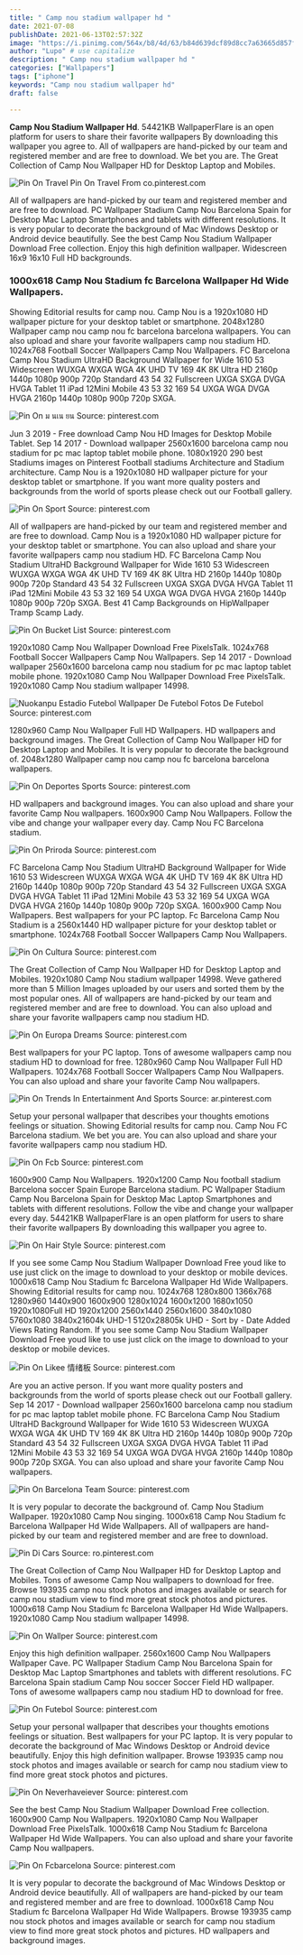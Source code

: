 ```yaml
---
title: " Camp nou stadium wallpaper hd "
date: 2021-07-08
publishDate: 2021-06-13T02:57:32Z
image: "https://i.pinimg.com/564x/b8/4d/63/b84d639dcf89d8cc7a63665d857fb4c3.jpg"
author: "Lupo" # use capitalize
description: " Camp nou stadium wallpaper hd "
categories: ["Wallpapers"]
tags: ["iphone"]
keywords: "Camp nou stadium wallpaper hd"
draft: false

---
```



**Camp Nou Stadium Wallpaper Hd**. 54421KB WallpaperFlare is an open platform for users to share their favorite wallpapers By downloading this wallpaper you agree to. All of wallpapers are hand-picked by our team and registered member and are free to download. We bet you are. The Great Collection of Camp Nou Wallpaper HD for Desktop Laptop and Mobiles.

![Pin On Travel](https://i.pinimg.com/originals/f5/74/02/f57402ecea1e0b1a1511f8574944ecc2.jpg "Pin On Travel")
Pin On Travel From co.pinterest.com


All of wallpapers are hand-picked by our team and registered member and are free to download. PC Wallpaper Stadium Camp Nou Barcelona Spain for Desktop Mac Laptop Smartphones and tablets with different resolutions. It is very popular to decorate the background of Mac Windows Desktop or Android device beautifully. See the best Camp Nou Stadium Wallpaper Download Free collection. Enjoy this high definition wallpaper. Widescreen 16x9 16x10 Full HD backgrounds.

### 1000x618 Camp Nou Stadium fc Barcelona Wallpaper Hd Wide Wallpapers.

Showing Editorial results for camp nou. Camp Nou is a 1920x1080 HD wallpaper picture for your desktop tablet or smartphone. 2048x1280 Wallpaper camp nou camp nou fc barcelona barcelona wallpapers. You can also upload and share your favorite wallpapers camp nou stadium HD. 1024x768 Football Soccer Wallpapers Camp Nou Wallpapers. FC Barcelona Camp Nou Stadium UltraHD Background Wallpaper for Wide 1610 53 Widescreen WUXGA WXGA WGA 4K UHD TV 169 4K 8K Ultra HD 2160p 1440p 1080p 900p 720p Standard 43 54 32 Fullscreen UXGA SXGA DVGA HVGA Tablet 11 iPad 12Mini Mobile 43 53 32 169 54 UXGA WGA DVGA HVGA 2160p 1440p 1080p 900p 720p SXGA.


![Pin On ม นเน ยน](https://i.pinimg.com/originals/39/c4/1e/39c41ed26ff3ed14213e14106a899a60.jpg "Pin On ม นเน ยน")
Source: pinterest.com

Jun 3 2019 - Free download Camp Nou HD Images for Desktop Mobile Tablet. Sep 14 2017 - Download wallpaper 2560x1600 barcelona camp nou stadium for pc mac laptop tablet mobile phone. 1080x1920 290 best Stadiums images on Pinterest Football stadiums Architecture and Stadium architecture. Camp Nou is a 1920x1080 HD wallpaper picture for your desktop tablet or smartphone. If you want more quality posters and backgrounds from the world of sports please check out our Football gallery.

![Pin On Sport](https://i.pinimg.com/736x/df/79/cf/df79cfd81b3e107e2c7c5cb8c28440f1.jpg "Pin On Sport")
Source: pinterest.com

All of wallpapers are hand-picked by our team and registered member and are free to download. Camp Nou is a 1920x1080 HD wallpaper picture for your desktop tablet or smartphone. You can also upload and share your favorite wallpapers camp nou stadium HD. FC Barcelona Camp Nou Stadium UltraHD Background Wallpaper for Wide 1610 53 Widescreen WUXGA WXGA WGA 4K UHD TV 169 4K 8K Ultra HD 2160p 1440p 1080p 900p 720p Standard 43 54 32 Fullscreen UXGA SXGA DVGA HVGA Tablet 11 iPad 12Mini Mobile 43 53 32 169 54 UXGA WGA DVGA HVGA 2160p 1440p 1080p 900p 720p SXGA. Best 41 Camp Backgrounds on HipWallpaper Tramp Scamp Lady.

![Pin On Bucket List](https://i.pinimg.com/originals/0c/26/c6/0c26c6457ae87044263a9dd3ba06b0b4.jpg "Pin On Bucket List")
Source: pinterest.com

1920x1080 Camp Nou Wallpaper Download Free PixelsTalk. 1024x768 Football Soccer Wallpapers Camp Nou Wallpapers. Sep 14 2017 - Download wallpaper 2560x1600 barcelona camp nou stadium for pc mac laptop tablet mobile phone. 1920x1080 Camp Nou Wallpaper Download Free PixelsTalk. 1920x1080 Camp Nou stadium wallpaper 14998.

![Nuokanpu Estadio Futebol Wallpaper De Futebol Fotos De Futebol](https://i.pinimg.com/originals/40/4d/22/404d220268e34d6dccda4f9898c3a307.jpg "Nuokanpu Estadio Futebol Wallpaper De Futebol Fotos De Futebol")
Source: pinterest.com

1280x960 Camp Nou Wallpaper Full HD Wallpapers. HD wallpapers and background images. The Great Collection of Camp Nou Wallpaper HD for Desktop Laptop and Mobiles. It is very popular to decorate the background of. 2048x1280 Wallpaper camp nou camp nou fc barcelona barcelona wallpapers.

![Pin On Deportes Sports](https://i.pinimg.com/originals/13/76/29/1376292c35a63b8fa10140816d28b6a8.jpg "Pin On Deportes Sports")
Source: pinterest.com

HD wallpapers and background images. You can also upload and share your favorite Camp Nou wallpapers. 1600x900 Camp Nou Wallpapers. Follow the vibe and change your wallpaper every day. Camp Nou FC Barcelona stadium.

![Pin On Priroda](https://i.pinimg.com/originals/3a/83/3a/3a833a7e66e346462647e3ea2064735a.jpg "Pin On Priroda")
Source: pinterest.com

FC Barcelona Camp Nou Stadium UltraHD Background Wallpaper for Wide 1610 53 Widescreen WUXGA WXGA WGA 4K UHD TV 169 4K 8K Ultra HD 2160p 1440p 1080p 900p 720p Standard 43 54 32 Fullscreen UXGA SXGA DVGA HVGA Tablet 11 iPad 12Mini Mobile 43 53 32 169 54 UXGA WGA DVGA HVGA 2160p 1440p 1080p 900p 720p SXGA. 1600x900 Camp Nou Wallpapers. Best wallpapers for your PC laptop. Fc Barcelona Camp Nou Stadium is a 2560x1440 HD wallpaper picture for your desktop tablet or smartphone. 1024x768 Football Soccer Wallpapers Camp Nou Wallpapers.

![Pin On Cultura](https://i.pinimg.com/originals/3a/78/78/3a7878098ee418ab7f2d19962879645a.jpg "Pin On Cultura")
Source: pinterest.com

The Great Collection of Camp Nou Wallpaper HD for Desktop Laptop and Mobiles. 1920x1080 Camp Nou stadium wallpaper 14998. Weve gathered more than 5 Million Images uploaded by our users and sorted them by the most popular ones. All of wallpapers are hand-picked by our team and registered member and are free to download. You can also upload and share your favorite wallpapers camp nou stadium HD.

![Pin On Europa Dreams](https://i.pinimg.com/originals/10/ea/5e/10ea5ec32896d782f475f6dee634bd21.jpg "Pin On Europa Dreams")
Source: pinterest.com

Best wallpapers for your PC laptop. Tons of awesome wallpapers camp nou stadium HD to download for free. 1280x960 Camp Nou Wallpaper Full HD Wallpapers. 1024x768 Football Soccer Wallpapers Camp Nou Wallpapers. You can also upload and share your favorite Camp Nou wallpapers.

![Pin On Trends In Entertainment And Sports](https://i.pinimg.com/originals/0d/8e/91/0d8e9191eecad4d8fa8baa4229159d62.jpg "Pin On Trends In Entertainment And Sports")
Source: ar.pinterest.com

Setup your personal wallpaper that describes your thoughts emotions feelings or situation. Showing Editorial results for camp nou. Camp Nou FC Barcelona stadium. We bet you are. You can also upload and share your favorite wallpapers camp nou stadium HD.

![Pin On Fcb](https://i.pinimg.com/originals/5a/8f/49/5a8f49fab141c0892794fcb04110c8b0.png "Pin On Fcb")
Source: pinterest.com

1600x900 Camp Nou Wallpapers. 1920x1200 Camp Nou football stadium Barcelona soccer Spain Europe Barcelona stadium. PC Wallpaper Stadium Camp Nou Barcelona Spain for Desktop Mac Laptop Smartphones and tablets with different resolutions. Follow the vibe and change your wallpaper every day. 54421KB WallpaperFlare is an open platform for users to share their favorite wallpapers By downloading this wallpaper you agree to.

![Pin On Hair Style](https://i.pinimg.com/originals/c8/89/9f/c8899f0cc660b43c132d31c3f548707b.jpg "Pin On Hair Style")
Source: pinterest.com

If you see some Camp Nou Stadium Wallpaper Download Free youd like to use just click on the image to download to your desktop or mobile devices. 1000x618 Camp Nou Stadium fc Barcelona Wallpaper Hd Wide Wallpapers. Showing Editorial results for camp nou. 1024x768 1280x800 1366x768 1280x960 1440x900 1600x900 1280x1024 1600x1200 1680x1050 1920x1080Full HD 1920x1200 2560x1440 2560x1600 3840x1080 5760x1080 3840x21604k UHD-1 5120x28805k UHD - Sort by - Date Added Views Rating Random. If you see some Camp Nou Stadium Wallpaper Download Free youd like to use just click on the image to download to your desktop or mobile devices.

![Pin On Likee 情绪板](https://i.pinimg.com/originals/99/fc/0c/99fc0c6327d33291a079771601cac6a8.jpg "Pin On Likee 情绪板")
Source: pinterest.com

Are you an active person. If you want more quality posters and backgrounds from the world of sports please check out our Football gallery. Sep 14 2017 - Download wallpaper 2560x1600 barcelona camp nou stadium for pc mac laptop tablet mobile phone. FC Barcelona Camp Nou Stadium UltraHD Background Wallpaper for Wide 1610 53 Widescreen WUXGA WXGA WGA 4K UHD TV 169 4K 8K Ultra HD 2160p 1440p 1080p 900p 720p Standard 43 54 32 Fullscreen UXGA SXGA DVGA HVGA Tablet 11 iPad 12Mini Mobile 43 53 32 169 54 UXGA WGA DVGA HVGA 2160p 1440p 1080p 900p 720p SXGA. You can also upload and share your favorite Camp Nou wallpapers.

![Pin On Barcelona Team](https://i.pinimg.com/originals/8a/24/00/8a24009e7a8210bc23fffd4548dcc28c.jpg "Pin On Barcelona Team")
Source: pinterest.com

It is very popular to decorate the background of. Camp Nou Stadium Wallpaper. 1920x1080 Camp Nou singing. 1000x618 Camp Nou Stadium fc Barcelona Wallpaper Hd Wide Wallpapers. All of wallpapers are hand-picked by our team and registered member and are free to download.

![Pin Di Cars](https://i.pinimg.com/originals/78/15/35/78153510f6c5f8e5cc1bdc8ce9082368.jpg "Pin Di Cars")
Source: ro.pinterest.com

The Great Collection of Camp Nou Wallpaper HD for Desktop Laptop and Mobiles. Tons of awesome Camp Nou wallpapers to download for free. Browse 193935 camp nou stock photos and images available or search for camp nou stadium view to find more great stock photos and pictures. 1000x618 Camp Nou Stadium fc Barcelona Wallpaper Hd Wide Wallpapers. 1920x1080 Camp Nou stadium wallpaper 14998.

![Pin On Wallper](https://i.pinimg.com/474x/76/24/b7/7624b7ca34e400c8f6972d0f7b6a060d.jpg "Pin On Wallper")
Source: pinterest.com

Enjoy this high definition wallpaper. 2560x1600 Camp Nou Wallpapers Wallpaper Cave. PC Wallpaper Stadium Camp Nou Barcelona Spain for Desktop Mac Laptop Smartphones and tablets with different resolutions. FC Barcelona Spain stadium Camp Nou soccer Soccer Field HD wallpaper. Tons of awesome wallpapers camp nou stadium HD to download for free.

![Pin On Futebol](https://i.pinimg.com/originals/6f/a5/ac/6fa5aca8ebdc56522c3ada5eb426414a.jpg "Pin On Futebol")
Source: pinterest.com

Setup your personal wallpaper that describes your thoughts emotions feelings or situation. Best wallpapers for your PC laptop. It is very popular to decorate the background of Mac Windows Desktop or Android device beautifully. Enjoy this high definition wallpaper. Browse 193935 camp nou stock photos and images available or search for camp nou stadium view to find more great stock photos and pictures.

![Pin On Neverhaveiever](https://i.pinimg.com/originals/15/ba/fb/15bafb98170ca1734acc3e864a142858.jpg "Pin On Neverhaveiever")
Source: pinterest.com

See the best Camp Nou Stadium Wallpaper Download Free collection. 1600x900 Camp Nou Wallpapers. 1920x1080 Camp Nou Wallpaper Download Free PixelsTalk. 1000x618 Camp Nou Stadium fc Barcelona Wallpaper Hd Wide Wallpapers. You can also upload and share your favorite Camp Nou wallpapers.

![Pin On Fcbarcelona](https://i.pinimg.com/564x/b8/4d/63/b84d639dcf89d8cc7a63665d857fb4c3.jpg "Pin On Fcbarcelona")
Source: pinterest.com

It is very popular to decorate the background of Mac Windows Desktop or Android device beautifully. All of wallpapers are hand-picked by our team and registered member and are free to download. 1000x618 Camp Nou Stadium fc Barcelona Wallpaper Hd Wide Wallpapers. Browse 193935 camp nou stock photos and images available or search for camp nou stadium view to find more great stock photos and pictures. HD wallpapers and background images.

